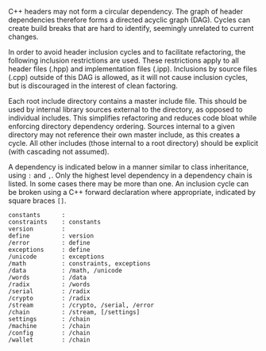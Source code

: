 C++ headers may not form a circular dependency. The graph of header dependencies therefore forms a directed acyclic graph (DAG). Cycles can create build breaks that are hard to identify, seemingly unrelated to current changes.

In order to avoid header inclusion cycles and to facilitate refactoring, the following inclusion restrictions are used. These restrictions apply to all header files (.hpp) and implementation files (.ipp). Inclusions by source files (.cpp) outside of this DAG is allowed, as it will not cause inclusion cycles, but is discouraged in the interest of clean factoring.

Each root include directory contains a master include file. This should be used by internal library sources external to the directory, as opposed to individual includes. This simplifies refactoring and reduces code bloat while enforcing directory dependency ordering. Sources internal to a given directory may not reference their own master include, as this creates a cycle. All other includes (those internal to a root directory) should be explicit (with cascading not assumed).

A dependency is indicated below in a manner similar to class inheritance, using `:` and `,`. Only the highest level dependency in a dependency chain is listed. In some cases there may be more than one. An inclusion cycle can be broken using a C++ forward declaration where appropriate, indicated by square braces `[]`.

```
constants      :
constraints    : constants
version        :
define         : version
/error         : define
exceptions     : define
/unicode       : exceptions
/math          : constraints, exceptions
/data          : /math, /unicode
/words         : /data
/radix         : /words
/serial        : /radix
/crypto        : /radix
/stream        : /crypto, /serial, /error
/chain         : /stream, [/settings]
settings       : /chain
/machine       : /chain
/config        : /chain
/wallet        : /chain
```